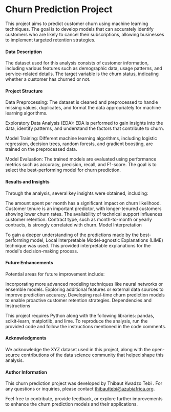 # Churn Prediction Project

This project aims to predict customer churn using machine learning techniques. The goal is to develop models that can accurately identify customers who are likely to cancel their subscriptions, allowing businesses to implement targeted retention strategies.

#### Data Description

The dataset used for this analysis consists of customer information, including various features such as demographic data, usage patterns, and service-related details. The target variable is the churn status, indicating whether a customer has churned or not.

#### Project Structure

Data Preprocessing: The dataset is cleaned and preprocessed to handle missing values, duplicates, and format the data appropriately for machine learning algorithms.

Exploratory Data Analysis (EDA): EDA is performed to gain insights into the data, identify patterns, and understand the factors that contribute to churn.

Model Training: Different machine learning algorithms, including logistic regression, decision trees, random forests, and gradient boosting, are trained on the preprocessed data.

Model Evaluation: The trained models are evaluated using performance metrics such as accuracy, precision, recall, and F1-score. The goal is to select the best-performing model for churn prediction.

#### Results and Insights

Through the analysis, several key insights were obtained, including:

The amount spent per month has a significant impact on churn likelihood.
Customer tenure is an important predictor, with longer-tenured customers showing lower churn rates.
The availability of technical support influences customer retention.
Contract type, such as month-to-month or yearly contracts, is strongly correlated with churn.
Model Interpretation

To gain a deeper understanding of the predictions made by the best-performing model, Local Interpretable Model-agnostic Explanations (LIME) technique was used. This provided interpretable explanations for the model's decision-making process.

#### Future Enhancements

Potential areas for future improvement include:

Incorporating more advanced modeling techniques like neural networks or ensemble models.
Exploring additional features or external data sources to improve prediction accuracy.
Developing real-time churn prediction models to enable proactive customer retention strategies.
Dependencies and Instructions

This project requires Python along with the following libraries: pandas, scikit-learn, matplotlib, and lime. To reproduce the analysis, run the provided code and follow the instructions mentioned in the code comments.

#### Acknowledgments

We acknowledge the XYZ dataset used in this project, along with the open-source contributions of the data science community that helped shape this analysis.

#### Author Information

This churn prediction project was developed by Thibaut Kwadzo Tebi . For any questions or inquiries, please contact thibauttebi@azubiafrica.org.

Feel free to contribute, provide feedback, or explore further improvements to enhance the churn prediction models and their applications.




